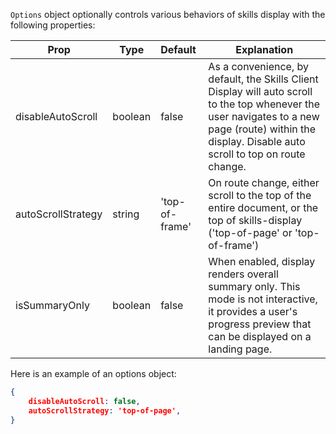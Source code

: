 ``Options`` object optionally controls various behaviors of skills display with the following properties:

| Prop          | Type          | Default      | Explanation  |
| ------------- | ------------- |:-------------| -----------  |
| disableAutoScroll     | boolean | false          | As a convenience, by default, the Skills Client Display will auto scroll to the top whenever the user navigates to a new page (route) within the display. Disable auto scroll to top on route change. | 
| autoScrollStrategy    | string  | 'top-of-frame' | On route change, either scroll to the top of the entire document, or the top of skills-display ('top-of-page' or 'top-of-frame') |
| isSummaryOnly         | boolean | false          | When enabled, display renders overall summary only. This mode is not interactive, it provides a user's progress preview that can be displayed on a landing page. |   


Here is an example of an options object: 
``` json
{ 
    disableAutoScroll: false,
    autoScrollStrategy: 'top-of-page',
}
```
